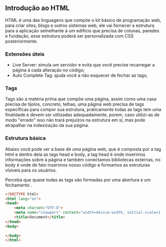 ## Introdução ao HTML
HTML é uma das linguagens que compõe o kit básico de programação web, para criar sites, blogs e outros sistemas web, ele vai fornecer a estrutura para a aplicação semelhante à um edifício que precisa de colunas, paredes e fundação, esse estrutura poderá ser personalizada com CSS posteriormente.

### Extensões úteis

- Live Server: simula um servidor e evita que você precise recarregar a página à cada alteração no código;
- Auto Complete Tag: ajuda você a não esquecer de fechar as tags;

### Tags

Tags são a matéria prima que compõe uma página, assim como uma casa precisa de tijolos, concreto, telhas, uma página web precisa de tags específicas para compor sua estrutura, praticamente todas as tags tem uma finalidade e devem ser utilizadas adequadamente, porem, caso utilizi-as de modo "errado" isso não trará prejuízos na estrutura em si, mas pode atrapalhar na indexização da sua página.

### Estrutura básica

Abaixo você pode ver a base de uma página web, que é composta por a tag html e dentro dela as tags head e body, a tag head é onde inserimos informações sobre à página e também conectamos bibliotecas externas, no body é onde de fato inserimos nosso código e formamos as estruturas vísiveis para os usuários.

Perceba que quase todas as tags são formadas por uma abertura <body> e um fechamento </body>.

```html
<!DOCTYPE html>
<html lang="en">
<head>
    <meta charset="UTF-8">
    <meta name="viewport" content="width=device-width, initial-scale=1.0">
    <title>Document</title>
</head>
<body>
    
</body>
</html>
```
